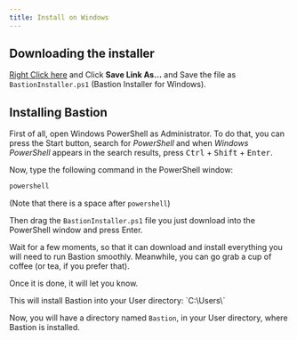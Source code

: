 ```yaml
---
title: Install on Windows
---
```


## Downloading the installer

[Right Click here](https://raw.github.com/TheBastionBot/BastionScripts/master/windows/chocolatey.ps1)
and Click **Save Link As…** and Save the file as `BastionInstaller.ps1`
(Bastion Installer for Windows).

## Installing Bastion

First of all, open Windows PowerShell as Administrator. To do that, you can
press the Start button, search for *PowerShell* and when *Windows PowerShell*
appears in the search results, press <kbd>Ctrl</kbd> + <kbd>Shift</kbd> +
<kbd>Enter</kbd>.

Now, type the following command in the PowerShell window:
```ps1
powershell
```
(Note that there is a space after `powershell`)

Then drag the `BastionInstaller.ps1` file you just download into the PowerShell
window and press Enter.

Wait for a few moments, so that it can download and install everything you will
need to run Bastion smoothly. Meanwhile, you can go grab a cup of coffee (or
tea, if you prefer that).

Once it is done, it will let you know.

<note type="info">
  This will install Bastion into your User directory: `C:\Users\<User Name>`
</note>

Now, you will have a directory named `Bastion`, in your User directory, where
Bastion is installed.
